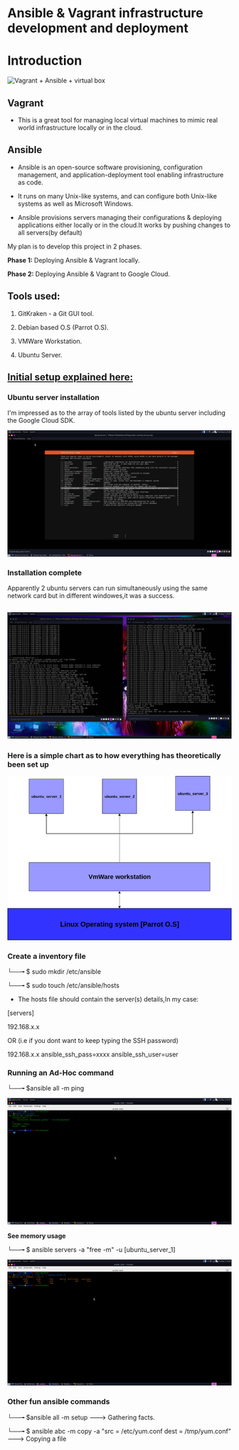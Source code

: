 # Ansible & Vagrant infrastructure development and deployment


# Introduction

![Vagrant + Ansible + virtual box](https://github.com/House-Of-Research/Ansible-Vagrant-local-infrastructure-development-and-deployment/blob/main/Images%20%26%20gifs/Vagrant-Ansible3.png)

## Vagrant 

- This is a great tool for managing local virtual machines to mimic real world infrastructure locally or in the cloud.

## Ansible

- Ansible is an open-source software provisioning, configuration management, and application-deployment tool enabling infrastructure as code.

- It runs on many Unix-like systems, and can configure both Unix-like systems as well as Microsoft Windows.

- Ansible provisions servers managing their configurations & deploying applications either locally or in the cloud.It works by pushing changes
  to all servers(by default)


My plan is to develop this project in 2 phases.

**Phase 1:** Deploying Ansible & Vagrant locally.

**Phase 2:** Deploying Ansible & Vagrant to Google Cloud.

## Tools used:

1. GitKraken - a Git GUI tool.

2. Debian based O.S (Parrot O.S).

3. VMWare Workstation.

4. Ubuntu Server.

## [Initial setup explained here:](https://github.com/Andrews-Projects/Ansible-Vagrant-infrastructure-development-and-deployment/blob/main/Initial-setup.md)

### Ubuntu server installation

I'm impressed as to the array of tools listed by the ubuntu server including the Google Cloud SDK.

![List of tools](https://github.com/Andrews-Projects/Ansible-Vagrant-infrastructure-development-and-deployment/blob/main/Images%20%26%20gifs/tools.png)

### Installation complete

Apparently 2 ubuntu servers can run simultaneously using the same network card but in different windowes,it was a success.

## ![The 2 servers](https://github.com/Andrews-Projects/Ansible-Vagrant-infrastructure-development-and-deployment/blob/main/Images%20%26%20gifs/ubuntu_servers.png)

### Here is a simple chart as to how everything has theoretically been set up

![chart](https://github.com/Andrews-Projects/Ansible-Vagrant-infrastructure-development-and-deployment/blob/main/Images%20%26%20gifs/chart.png)

 
### Create a inventory file

└──╼ $ sudo mkdir /etc/ansible

└──╼ $ sudo touch /etc/ansible/hosts

- The hosts file should contain the server(s) details,In my case:

[servers]

192.168.x.x 

OR (i.e if you dont want to keep typing the SSH password)

192.168.x.x ansible_ssh_pass=xxxx ansible_ssh_user=user

### Running an Ad-Hoc command

└──╼ $ansible all -m ping

![result](https://github.com/Andrews-Projects/Ansible-Vagrant-infrastructure-development-and-deployment/blob/main/Images%20%26%20gifs/1stcmd.png)

**See memory usage**

└──╼ $ ansible servers -a "free -m" -u [ubuntu_server_1]

![memory usage](https://github.com/Andrews-Projects/Ansible-Vagrant-infrastructure-development-and-deployment/blob/main/Images%20%26%20gifs/memory%20usage.png)

### Other fun ansible commands

└──╼ $ansible all -m setup   ---> Gathering facts.

└──╼ $ ansible abc -m copy -a "src = /etc/yum.conf dest = /tmp/yum.conf" ---> Copying a file

